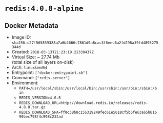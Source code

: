 # `redis:4.0.8-alpine`

## Docker Metadata

- Image ID: `sha256:c27f565859388a7a6b4666c7861d9a8cac3f6eec6a2fd296a39fd4895275344d`
- Created: `2018-03-13T21:23:19.22330437Z`
- Virtual Size: ~ 27.74 Mb  
  (total size of all layers on-disk)
- Arch: `linux`/`amd64`
- Entrypoint: `["docker-entrypoint.sh"]`
- Command: `["redis-server"]`
- Environment:
  - `PATH=/usr/local/sbin:/usr/local/bin:/usr/sbin:/usr/bin:/sbin:/bin`
  - `REDIS_VERSION=4.0.8`
  - `REDIS_DOWNLOAD_URL=http://download.redis.io/releases/redis-4.0.8.tar.gz`
  - `REDIS_DOWNLOAD_SHA=ff0c38b8c156319249fec61e5018cf5b5fe63a65b61690bec798f4c998c232ad`
